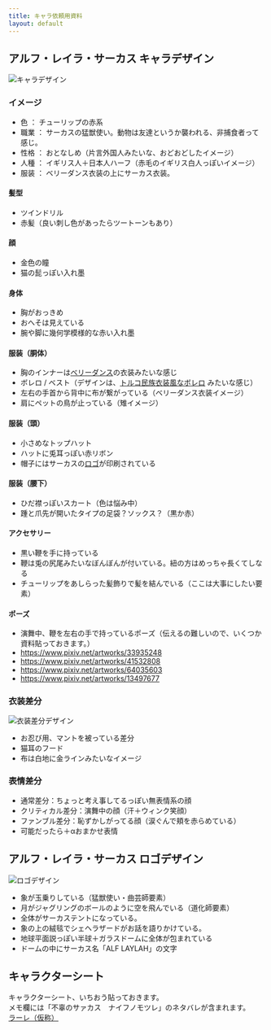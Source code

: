 ```yaml
---
title: キャラ依頼用資料
layout: default
---
```


<a id="chara"></a>
## アルフ・レイラ・サーカス キャラデザイン
![キャラデザイン](../images/kasumotsu_chara1.png)

### イメージ
- 色 ： チューリップの赤系
- 職業 ： サーカスの猛獣使い。動物は友達というか襲われる、非捕食者って感じ。
- 性格 ： おとなしめ（片言外国人みたいな、おどおどしたイメージ）
- 人種 ： イギリス人＋日本人ハーフ（赤毛のイギリス白人っぽいイメージ）
- 服装 ： ベリーダンス衣装の上にサーカス衣装。

#### 髪型
- ツインドリル
- 赤髪（良い刺し色があったらツートーンもあり）
#### 顔
- 金色の瞳
- 猫の髭っぽい入れ墨
#### 身体
- 胸がおっきめ
- おへそは見えている
- 腕や脚に幾何学模様的な赤い入れ墨
#### 服装（胴体）
- 胸のインナーは[ベリーダンス](https://www.pixiv.net/artworks/101250893)の衣装みたいな感じ
- ボレロ / ベスト（デザインは、[トルコ民族衣装風なボレロ](https://www.oryantalsaray.com/?pid=31004867 ) みたいな感じ）
- 左右の手首から背中に布が繋がっている（ベリーダンス衣装イメージ）
- 肩にペットの鳥が止っている（雉イメージ）
#### 服装（頭）
- 小さめなトップハット
- ハットに兎耳っぽい赤リボン
- 帽子にはサーカスの[ロゴ](#logo)が印刷されている
#### 服装（腰下）
- ひだ襟っぽいスカート（色は悩み中） 
- 踵と爪先が開いたタイプの足袋？ソックス？（黒か赤）
#### アクセサリー
- 黒い鞭を手に持っている
- 鞭は兎の尻尾みたいなぼんぼんが付いている。紐の方はめっちゃ長くてしなる
- チューリップをあしらった髪飾りで髪を結んでいる（ここは大事にしたい要素）
#### ポーズ
- 演舞中、鞭を左右の手で持っているポーズ（伝えるの難しいので、いくつか資料貼っておきます。）
- https://www.pixiv.net/artworks/33935248
- https://www.pixiv.net/artworks/41532808
- https://www.pixiv.net/artworks/64035603
- https://www.pixiv.net/artworks/13497677

### 衣装差分
![衣装差分デザイン](../images/kasumotsu_chara2.png)
- お忍び用、マントを被っている差分
- 猫耳のフード
- 布は白地に金ラインみたいなイメージ

### 表情差分
- 通常差分：ちょっと考え事してるっぽい無表情系の顔
- クリティカル差分：演舞中の顔（汗＋ウィンク笑顔）
- ファンブル差分：恥ずかしがってる顔（涙ぐんで頬を赤らめている）
- 可能だったら＋αおまかせ表情

<a id="logo"></a>
## アルフ・レイラ・サーカス ロゴデザイン
![ロゴデザイン](../images/kasumotsu_logo.png)

- 象が玉乗りしている（猛獣使い・曲芸師要素）
- 月がジャグリングのボールのように空を飛んでいる（道化師要素）
- 全体がサーカステントになっている。
- 象の上の絨毯でシェヘラザードがお話を語りかけている。
- 地球平面説っぽい半球＋ガラスドームに全体が包まれている
- ドームの中にサーカス名「ALF LAYLAH」の文字


<a id="link"></a>
## キャラクターシート
キャラクターシート、いちおう貼っておきます。  
メモ欄には「不辜のサァカス　ナイフノモツレ」のネタバレが含まれます。  
[ラーレ（仮称）](https://iachara.com/view/8212403) 